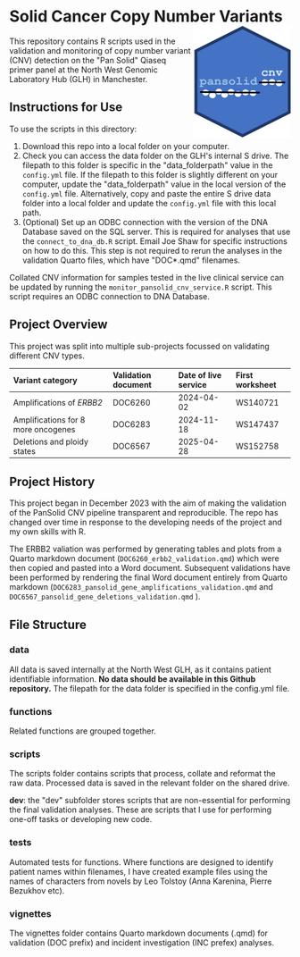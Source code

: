 # Solid Cancer Copy Number Variants <img src="pansolid_cnv_logo.png" align="right" height="200"/>

This repository contains R scripts used in the validation and monitoring of copy number variant (CNV) detection on the "Pan Solid" Qiaseq primer panel at the North West Genomic Laboratory Hub (GLH) in Manchester.

## Instructions for Use

To use the scripts in this directory:

1. Download this repo into a local folder on your computer.
2. Check you can access the data folder on the GLH's internal S drive. The filepath to this folder is specific in the "data_folderpath" value in the `config.yml` file. If the filepath to this folder is slightly different on your computer, update the "data_folderpath" value in the local version of the `config.yml` file. Alternatively, copy and paste the entire S drive data folder into a local folder and update the `config.yml` file with this local path.
3. (Optional) Set up an ODBC connection with the version of the DNA Database saved on the SQL server. This is required for analyses that use the `connect_to_dna_db.R` script. Email Joe Shaw for specific instructions on how to do this. This step is not required to rerun the analyses in the validation Quarto files, which have "DOC*.qmd" filenames.

Collated CNV information for samples tested in the live clinical service can be updated by running the `monitor_pansolid_cnv_service.R` script. 
This script requires an ODBC connection to DNA Database.

## Project Overview

This project was split into multiple sub-projects focussed on validating different CNV types.

| Variant category                     | Validation document | Date of live service | First worksheet |
|:-------------------------------------|:--------------------|:---------------------|:----------------|
| Amplifications of *ERBB2*            | DOC6260             | 2024-04-02           | WS140721        |
| Amplifications for 8 more oncogenes  | DOC6283             | 2024-11-18           | WS147437        |
| Deletions and ploidy states          | DOC6567             | 2025-04-28           | WS152758        |

## Project History

This project began in December 2023 with the aim of making the validation of the PanSolid CNV pipeline transparent and reproducible. 
The repo has changed over time in response to the developing needs of the project and my own skills with R.

The ERBB2 valiation was performed by generating tables and plots from a Quarto markdown document (`DOC6260_erbb2_validation.qmd`) which were then copied and pasted into a Word document. 
Subsequent validations have been performed by rendering the final Word document entirely from Quarto markdown (`DOC6283_pansolid_gene_amplifications_validation.qmd` and `DOC6567_pansolid_gene_deletions_validation.qmd` ).

## File Structure

### data

All data is saved internally at the North West GLH, as it contains patient identifiable information. 
**No data should be available in this Github repository.** 
The filepath for the data folder is specified in the config.yml file.

### functions

Related functions are grouped together.

### scripts

The scripts folder contains scripts that process, collate and reformat the raw data. 
Processed data is saved in the relevant folder on the shared drive.

**dev**: the "dev" subfolder stores scripts that are non-essential for performing the final validation analyses. 
These are scripts that I use for performing one-off tasks or developing new code.

### tests

Automated tests for functions. Where functions are designed to identify patient names within filenames, I have created example files using the names of characters from novels by Leo Tolstoy (Anna Karenina, Pierre Bezukhov etc).

### vignettes

The vignettes folder contains Quarto markdown documents (.qmd) for validation (DOC prefix) and incident investigation (INC prefex) analyses.



## 

